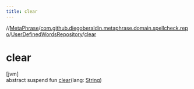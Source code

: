 ```yaml
---
title: clear
---
```

//[MetaPhrase](../../../index.html)/[com.github.diegoberaldin.metaphrase.domain.spellcheck.repo](../index.html)/[UserDefinedWordsRepository](index.html)/[clear](clear.html)



# clear



[jvm]\
abstract suspend fun [clear](clear.html)(lang: [String](https://kotlinlang.org/api/latest/jvm/stdlib/kotlin/-string/index.html))




